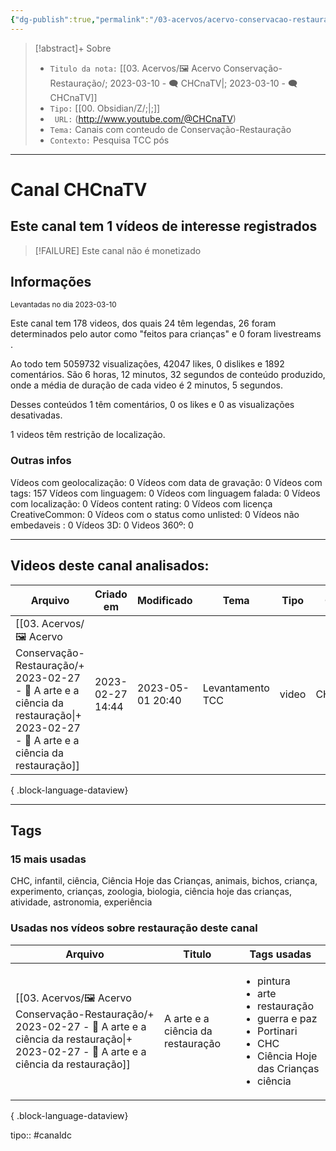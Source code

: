 ```yaml
---
{"dg-publish":true,"permalink":"/03-acervos/acervo-conservacao-restauracao/2023-03-10-ch-cna-tv/","tags":["🖼️/🗨️"],"created":"2023-03-10T16:34:11.129-03:00","updated":"2023-03-17T10:26:36.908-03:00"}
---
```


>[!abstract]+ Sobre
>- `Titulo da nota:`  [[03. Acervos/🖼️ Acervo Conservação-Restauração/; 2023-03-10 - 🗨️ CHCnaTV\|; 2023-03-10 - 🗨️ CHCnaTV]]
>- `Tipo:`  [[00. Obsidian/Z/;\|;]]
>- ` URL:`  (http://www.youtube.com/@CHCnaTV)
>- `Tema:`  Canais com conteudo de Conservação-Restauração
>- ` Contexto: ` Pesquisa TCC pós
***

# Canal CHCnaTV
## Este canal tem 1 vídeos de interesse registrados
>[!FAILURE] Este canal não é monetizado
## Informações
<small> Levantadas no dia 2023-03-10 </small>


Este canal tem 178 videos, dos quais 24 têm legendas, 26 foram determinados pelo autor como "feitos para crianças" e 0 foram livestreams .

Ao todo tem 5059732 visualizações, 42047 likes, 0 dislikes e 1892 comentários.
São 6 horas, 12 minutos, 32 segundos de conteúdo produzido, onde a média de duração de cada video é 2 minutos, 5 segundos.

Desses conteúdos 1 têm comentários, 0 os likes e 0 as visualizações desativadas.

1 videos têm restrição de localização.

### Outras infos

Vídeos com geolocalização: 0
Vídeos com data de gravação: 0
Vídeos com tags: 157
Vídeos com linguagem: 0
Vídeos com linguagem falada: 0
Vídeos com localização: 0
Vídeos content rating: 0
Vídeos com licença CreativeCommon: 0
Vídeos com o status como unlisted: 0
Vídeos não embedaveis : 0
Vídeos 3D: 0
Videos 360º: 0

***
## Videos deste canal analisados:
| Arquivo                                                                                                                                                                | Criado em        | Modificado       | Tema             | Tipo  | Canal   |
| ---------------------------------------------------------------------------------------------------------------------------------------------------------------------- | ---------------- | ---------------- | ---------------- | ----- | ------- |
| [[03. Acervos/🖼️ Acervo Conservação-Restauração/+ 2023-02-27   -  🎥️ A arte e a ciência da restauração\|+ 2023-02-27   -  🎥️ A arte e a ciência da restauração]] | 2023-02-27 14:44 | 2023-05-01 20:40 | Levantamento TCC | video | CHCnaTV |

{ .block-language-dataview}
***

## Tags
### 15 mais usadas

CHC, infantil, ciência, Ciência Hoje das Crianças, animais, bichos, criança, experimento, crianças, zoologia, biologia, ciência hoje das crianças, atividade, astronomia, experiência

### Usadas nos vídeos sobre restauração deste canal
| Arquivo                                                                                                                                                                | Titulo                            | Tags usadas                                                                                                                                                     |
| ---------------------------------------------------------------------------------------------------------------------------------------------------------------------- | --------------------------------- | --------------------------------------------------------------------------------------------------------------------------------------------------------------- |
| [[03. Acervos/🖼️ Acervo Conservação-Restauração/+ 2023-02-27   -  🎥️ A arte e a ciência da restauração\|+ 2023-02-27   -  🎥️ A arte e a ciência da restauração]] | A arte e a ciência da restauração | <ul><li>pintura</li><li>arte</li><li>restauração</li><li>guerra e paz</li><li>Portinari</li><li>CHC</li><li>Ciência Hoje das Crianças</li><li>ciência</li></ul> |

{ .block-language-dataview}



tipo:: #canaldc